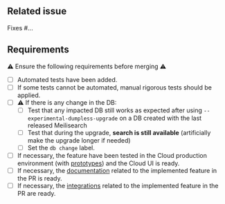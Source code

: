 ## Related issue

Fixes #...

## Requirements

⚠️ Ensure the following requirements before merging ⚠️
- [ ] Automated tests have been added.
- [ ] If some tests cannot be automated, manual rigorous tests should be applied.
- [ ] ⚠️ If there is any change in the DB: 
    - [ ] Test that any impacted DB still works as expected after using `--experimental-dumpless-upgrade` on a DB created with the last released Meilisearch
    - [ ] Test that during the upgrade, **search is still available** (artificially make the upgrade longer if needed)
    - [ ] Set the `db change` label.
- [ ] If necessary, the feature have been tested in the Cloud production environment (with [prototypes](./documentation/prototypes.md)) and the Cloud UI is ready.
- [ ] If necessary, the [documentation](https://github.com/meilisearch/documentation) related to the implemented feature in the PR is ready.
- [ ] If necessary, the [integrations](https://github.com/meilisearch/integration-guides) related to the implemented feature in the PR are ready.
